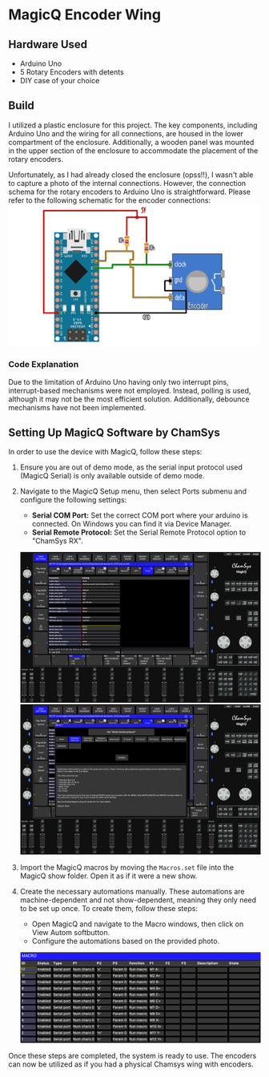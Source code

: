 # MagicQ Encoder Wing

## Hardware Used
- Arduino Uno
- 5 Rotary Encoders with detents
- DIY case of your choice

## Build
I utilized a plastic enclosure for this project. The key components, including Arduino Uno and the wiring for all connections, are housed in the lower compartment of the enclosure.
Additionally, a wooden panel was mounted in the upper section of the enclosure to accommodate the placement of the rotary encoders.

Unfortunately, as I had already closed the enclosure (opss!!), I wasn't able to capture a photo of the internal connections.
However, the connection schema for the rotary encoders to Arduino Uno is straightforward.
Please refer to the following schematic for the encoder connections:
![Encoder Connection](https://github.com/gabrielebaudo/MagicQEncoderWing/blob/main/EncoderConnection.png?raw=true)

### Code Explanation
Due to the limitation of Arduino Uno having only two interrupt pins, interrupt-based mechanisms were not employed.
Instead, polling is used, although it may not be the most efficient solution. Additionally, debounce mechanisms have not been implemented.

## Setting Up MagicQ Software by ChamSys
In order to use the device with MagicQ, follow these steps:

1. Ensure you are out of demo mode, as the serial input protocol used (MagicQ Serial) is only available outside of demo mode. 

2. Navigate to the MagicQ Setup menu, then select Ports submenu and configure the following settings:
   - **Serial COM Port:** Set the correct COM port where your arduino is connected. On Windows you can find it via Device Manager.
   - **Serial Remote Protocol:** Set the Serial Remote Protocol option to "ChamSys RX".
   
   ![Serial COM Port](https://github.com/gabrielebaudo/MagicQEncoderWing/blob/main/SerialPort.png?raw=true)
   ![Serial Remote Protocol](https://github.com/gabrielebaudo/MagicQEncoderWing/blob/main/SerialProtocol.png?raw=true)

3. Import the MagicQ macros by moving the `Macros.set` file into the MagicQ show folder. Open it as if it were a new show.

4. Create the necessary automations manually. These automations are machine-dependent and not show-dependent, meaning they only need to be set up once. To create them, follow these steps:
   - Open MagicQ and navigate to the Macro windows, then click on View Autom softbutton.
   - Configure the automations based on the provided photo.

   ![Automation Configuration](https://github.com/gabrielebaudo/MagicQEncoderWing/blob/main/Automations.png?raw=true)

Once these steps are completed, the system is ready to use. The encoders can now be utilized as if you had a physical Chamsys wing with encoders.

